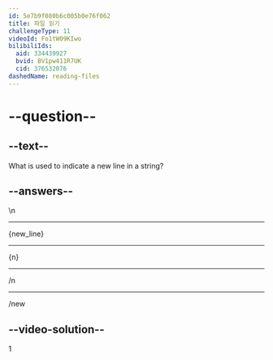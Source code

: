 ```yaml
---
id: 5e7b9f080b6c005b0e76f062
title: 파일 읽기
challengeType: 11
videoId: Fo1tW09KIwo
bilibiliIds:
  aid: 334439927
  bvid: BV1pw411R7UK
  cid: 376532076
dashedName: reading-files
---
```


# --question--

## --text--

What is used to indicate a new line in a string?

## --answers--

\\n

---

{new_line}

---

{n}

---

/n

---

/new

## --video-solution--

1

